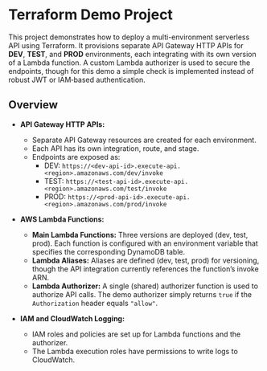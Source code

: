 # Terraform Demo Project

This project demonstrates how to deploy a multi-environment serverless API using Terraform. It provisions separate API Gateway HTTP APIs for **DEV**, **TEST**, and **PROD** environments, each integrating with its own version of a Lambda function. A custom Lambda authorizer is used to secure the endpoints, though for this demo a simple check is implemented instead of robust JWT or IAM‑based authentication.

## Overview

- **API Gateway HTTP APIs:**  
  - Separate API Gateway resources are created for each environment.
  - Each API has its own integration, route, and stage.
  - Endpoints are exposed as:
    - DEV: `https://<dev-api-id>.execute-api.<region>.amazonaws.com/dev/invoke`
    - TEST: `https://<test-api-id>.execute-api.<region>.amazonaws.com/test/invoke`
    - PROD: `https://<prod-api-id>.execute-api.<region>.amazonaws.com/prod/invoke`

- **AWS Lambda Functions:**  
  - **Main Lambda Functions:** Three versions are deployed (dev, test, prod). Each function is configured with an environment variable that specifies the corresponding DynamoDB table.
  - **Lambda Aliases:** Aliases are defined (dev, test, prod) for versioning, though the API integration currently references the function’s invoke ARN.
  - **Lambda Authorizer:** A single (shared) authorizer function is used to authorize API calls. The demo authorizer simply returns `true` if the `Authorization` header equals `"allow"`.
  
- **IAM and CloudWatch Logging:**  
  - IAM roles and policies are set up for Lambda functions and the authorizer.
  - The Lambda execution roles have permissions to write logs to CloudWatch.
